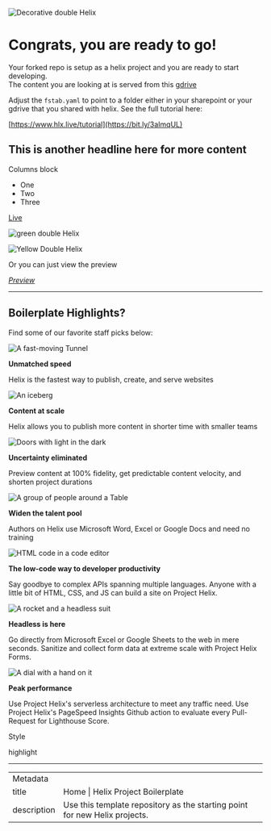 ![Decorative double Helix](./media_12637fbb67cddc5d293b20975e89028d919270ac0.jpeg?width=750\&format=jpeg\&optimize=medium)

# Congrats, you are ready to go!

Your forked repo is setup as a helix project and you are ready to start developing.  
The content you are looking at is served from this [gdrive](https://drive.google.com/drive/folders/1MGzOt7ubUh3gu7zhZIPb7R7dyRzG371j?usp=sharing)

Adjust the `fstab.yaml` to point to a folder either in your sharepoint or your gdrive that you shared with helix. See the full tutorial here:

[https://www.hlx.live/tutorial](https://bit.ly/3aImqUL)

## This is another headline here for more content

Columns block

-   One
-   Two
-   Three

[Live](/)

![green double Helix](./media_17e9dd0aae03d62b8ebe2159b154d6824ef55732d.png?width=750\&format=png\&optimize=medium)

![Yellow Double Helix](./media_143cf1a441962c90f082d4f7dba2aeefb07f4e821.png?width=750\&format=png\&optimize=medium)

Or you can just view the preview

_[Preview](/)_

---

## Boilerplate Highlights?

Find some of our favorite staff picks below:

![A fast-moving Tunnel ](./media_1f9dc2fa1ffa3f8064411fefb0913d09b434c3345.jpeg?width=750\&format=jpeg\&optimize=medium)

**Unmatched speed**

Helix is the fastest way to publish, create, and serve websites

![An iceberg](./media_164228d719efbe210030ba16982dddb5af294267d.jpeg?width=750\&format=jpeg\&optimize=medium)

**Content at scale**

Helix allows you to publish more content in shorter time with smaller teams

![Doors with light in the dark](./media_1e48ab637eaa59d36bfb74c8c3cc1eafc117b9276.jpeg?width=750\&format=jpeg\&optimize=medium)

**Uncertainty eliminated**

Preview content at 100% fidelity, get predictable content velocity, and shorten project durations

![A group of people around a Table](./media_13188f1b63b8c968cec7dfccef4fdfc6a9e6f70b5.jpeg?width=750\&format=jpeg\&optimize=medium)

**Widen the talent pool**

Authors on Helix use Microsoft Word, Excel or Google Docs and need no training

![HTML code in a code editor](./media_1c636300a4d38afed5441e542fd6d7241839844b0.jpeg?width=750\&format=jpeg\&optimize=medium)

**The low-code way to developer productivity**

Say goodbye to complex APIs spanning multiple languages. Anyone with a little bit of HTML, CSS, and JS can build a site on Project Helix.

![A rocket and a headless suit](./media_1362767d232221ff20c67bc0694a8924d483687b1.jpeg?width=750\&format=jpeg\&optimize=medium)

**Headless is here**

Go directly from Microsoft Excel or Google Sheets to the web in mere seconds. Sanitize and collect form data at extreme scale with Project Helix Forms.

![A dial with a hand on it](./media_1a620138deb385f05412f4f96f9b18e454a769c76.jpeg?width=750\&format=jpeg\&optimize=medium)

**Peak performance**

Use Project Helix's serverless architecture to meet any traffic need. Use Project Helix's PageSpeed Insights Github action to evaluate every Pull-Request for Lighthouse Score.

Style

highlight

---

<table>
  <tr>
    <td colspan="2">Metadata</td>
  </tr>
  <tr>
    <td>title</td>
    <td>Home | Helix Project Boilerplate</td>
  </tr>
  <tr>
    <td>description</td>
    <td>Use this template repository as the starting point for new Helix projects.</td>
  </tr>
</table>
